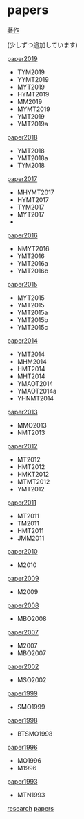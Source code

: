 # papers

[著作](著作.md)

(少しずつ追加しています)

[paper2019](paper2019.md)


* TYM2019
* YYMT2019
* MYT2019
* HYMT2019
* MM2019
* MYMT2019
* YMT2019
* YMT2019a



[paper2018](paper2018.md)


* YMT2018
* YMT2018a
* TYM2018



[paper2017](paper2017.md)


* MHYMT2017
* HYMT2017
* TYM2017
* MYT2017
* 

[paper2016](paper2016.md)


* NMYT2016
* YMT2016
* YMT2016a
* YMT2016b



[paper2015](paper2015.md)


* MYT2015
* YMT2015
* YMT2015a
* YMT2015b
* YMT2015c



[paper2014](paper2014.md)


* YMT2014
* MHM2014
* HMT2014
* MHT2014
* YMAOT2014
* YMAOT2014a
* YHNMT2014



[paper2013](paper2013.md)


* MMO2013
* NMT2013



[paper2012](paper2012.md)


* MT2012
* HMT2012
* HMKT2012
* MTMT2012
* YMT2012



[paper2011](paper2011.md)


* MT2011
* TM2011
* HMT2011
* JMM2011



[paper2010](paper2010.md)


* M2010



[paper2009](paper2009.md)


* M2009



[paper2008](paper2008.md)


* MBO2008



[paper2007](paper2007.md)


* M2007
* MBO2007



[paper2002](paper2002.md)


* MSO2002



[paper1999](paper1999.md)


* SMO1999



[paper1998](paper1998.md)


* BTSMO1998



[paper1996](paper1996.md)


* MO1996
* M1996



[paper1993](paper1993.md)


* MTN1993



[research](research.md) [papers](papers.md)



